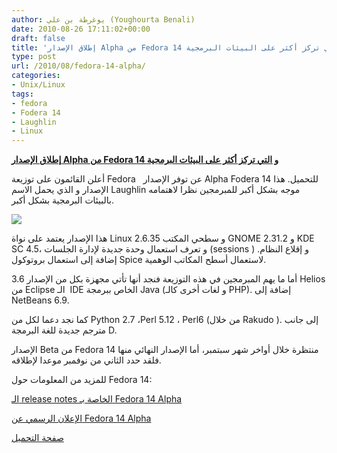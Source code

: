 ```yaml
---
author: يوغرطة بن علي (Youghourta Benali)
date: 2010-08-26 17:11:02+00:00
draft: false
title: 'إطلاق الإصدار Alpha من Fedora 14 و التي تركز أكثر على البيئات البرمجية '
type: post
url: /2010/08/fedora-14-alpha/
categories:
- Unix/Linux
tags:
- fedora
- Fodera 14
- Laughlin
- Linux
---
```


**[إطلاق الإصدار Alpha من Fedora 14 و التي تركز أكثر على البيئات البرمجية](https://www.it-scoop.com/2010/08/fedora-14-alpha/)**


أعلن القائمون على توزيعة Fedora   عن توفر الإصدار Alpha Fodera 14 للتحميل. هذا الإصدار و الذي يحمل الاسم Laughlin موجه بشكل أكبر للمبرمجين نظرا لاهتمامه بالبيئات البرمجية بشكل أكبر.

[![](https://www.it-scoop.com/wp-content/uploads/2009/11/fedoraLogo.jpg)
](https://www.it-scoop.com/2010/08/fedora-14-alpha/)

هذا الإصدار يعتمد على نواة Linux 2.6.35 و سطحي المكتب GNOME 2.31.2 و KDE SC 4.5، و تعرف استعمال وحدة جديدة لإدارة الجلسات (sessions ) و إقلاع النظام. إضافة إلى استعمال بروتوكول Spice لاستعمال أسطح المكاتب الوهمية.

أما ما يهم المبرمجين في هذه التوزيعة فنجد أنها تأتي مجهزة بكل من الإصدار 3.6 Helios من Eclipse الـ  IDE الخاص ببرمجة Java (و لغات أخرى كالـ PHP). إضافة إلى NetBeans 6.9.

كما نجد دعما لكل من Python 2.7 ،Perl 5.12 ، Perl6 (من خلال Rakudo ). إلى جانب مترجم جديدة للغة البرمجة D.

الإصدار Beta من Fedora 14 منتظرة خلال أواخر شهر سبتمبر، أما الإصدار النهائي منها فلقد حدد الثاني من نوفمبر موعدا لإطلاقه.

للمزيد من المعلومات حول Fedora 14:

[الـ release notes الخاصة بـ Fedora 14 Alpha](http://fedoraproject.org/wiki/Fedora_14_Alpha_release_notes)

[الإعلان الرسمي عن Fedora 14 Alpha](https://fedoraproject.org/wiki/F14_Alpha_release_announcement)

[صفحة التحميل](http://mirrors.fedoraproject.org/publiclist/Fedora/14-Alpha/?wkrnF14a)
